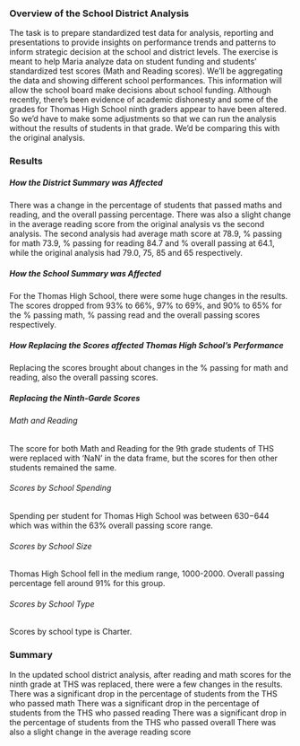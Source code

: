 ### Overview of the School District Analysis
The task is to prepare standardized test data for analysis, reporting and presentations to provide insights on performance trends and patterns to inform strategic decision at the school and district levels.
The exercise is meant to help Maria analyze data on student funding and students’ standardized test scores (Math and Reading scores). We’ll be aggregating the data and showing different school performances. This information will allow the school board make decisions about school funding. 
Although recently, there’s been evidence of academic dishonesty and some of the grades for Thomas High School ninth graders appear to have been altered. So we’d have to make some adjustments so that we can run the analysis without the results of students in that grade. We’d be comparing this with the original analysis. 

### Results

##### How the District Summary was Affected 
There was a change in the percentage of students that passed maths and reading, and the overall passing percentage. There was also a slight change in the average reading score from the original analysis vs the second analysis. The second analysis had average math score at 78.9, % passing for math 73.9, % passing for reading 84.7 and % overall passing at 64.1, while the original analysis had 79.0, 75, 85 and 65 respectively.  

##### How the School Summary was Affected
For the Thomas High School, there were some huge changes in the results.  The scores dropped from 93% to 66%, 97% to 69%, and 90% to 65% for the % passing math, % passing read and the overall passing scores respectively.  

##### How Replacing the Scores affected Thomas High School’s Performance 
Replacing the scores brought about changes in the % passing for math and reading, also the overall passing scores. 

##### Replacing the Ninth-Garde Scores 

###### Math and Reading 
The score for both Math and Reading for the 9th grade students of THS were replaced with ‘NaN’ in the data frame, but the scores for then other students remained the same. 

###### Scores by School Spending 
Spending per student for Thomas High School was between $630-$644 which was within the 63% overall passing score range. 

###### Scores by School Size 
Thomas High School fell in the medium range, 1000-2000. Overall passing percentage fell around 91% for this group. 

###### Scores by School Type
Scores by school type is Charter. 

### Summary 
In the updated school district analysis, after reading and math scores for the ninth grade at THS was replaced, there were a few changes in the results. 
There was a significant drop in the percentage of students from the THS who passed math
There was a significant drop in the percentage of students from the THS who passed reading
There was a significant drop in the percentage of students from the THS who passed overall
There was also a slight change in the average reading score






